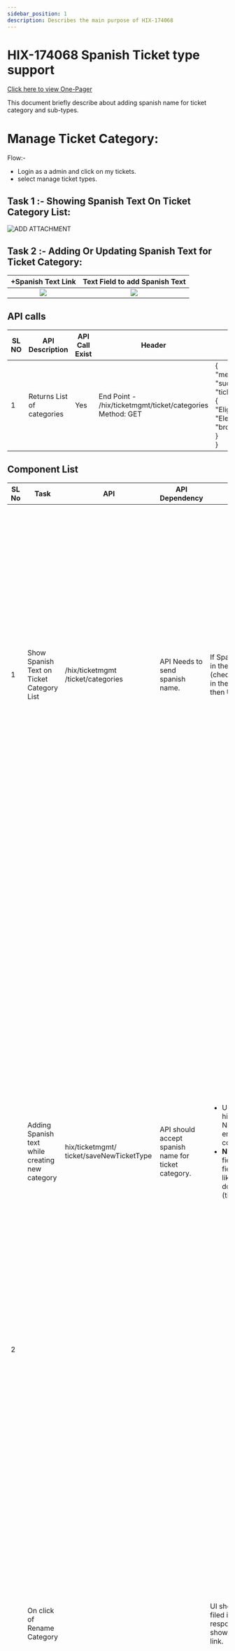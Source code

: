 ```yaml
---
sidebar_position: 1
description: Describes the main purpose of HIX-174068
---
```


# HIX-174068 Spanish Ticket type support
[Click here to view One-Pager](https://giprod.sharepoint.com/:w:/r/sites/GetInsuredSBMClientCenter/crossclientcollaboration/_layouts/15/Doc.aspx?sourcedoc=%7B07026ECC-A55B-47C6-860D-D42CD706CD38%7D&file=HIX-174068%20-%20Spanish%20Ticket%20type%20support.docx&action=default&mobileredirect=true)

This document briefly describe about adding spanish name for ticket category and sub-types.

# Manage Ticket Category: 

Flow:-

* Login as a admin and click on my tickets. 
* select manage ticket types. 

## Task 1 :- Showing Spanish Text On Ticket Category List:

![ADD ATTACHMENT](./Images/TicketCategoryList.png)

## Task 2 :- Adding Or Updating Spanish Text for Ticket Category:

+Spanish Text Link           |  Text Field to add Spanish Text
:-------------------------:|:-------------------------:
![](./Images/WithoutSpanishTextBox.png)  |  ![](./Images/SpanishTextBox.png)

## API calls
| SL NO 	| API Description 	| API Call Exist 	| Header 	| Response 	|
|---	|---	|---	|---	|---	|
| 1 	| Returns List of categories 	| Yes 	| End Point - /hix/ticketmgmt/ticket/categories<br/>Method: GET 	| {<br/>   "message": null,<br/>   "success": true,    <br/>   "ticketCategoryMap":{  <br/>     "Eligibility": "Elegibilidad",   <br/>     "broker": "corredora"    <br/>    }<br/>} 	|

## Component List 
<table>
    <thead>
        <tr>
            <th>SL No </th>
            <th>Task</th>
            <th>API</th>
            <th>API Dependency</th>
            <th>UI Change</th>
            <th>Unit Test</th>
        </tr>
    </thead>
    <tbody>
        <tr>
          <td> 1 </td>
          <td> Show Spanish Text on Ticket Category List  </td>
          <td> /hix/ticketmgmt
          /ticket/categories </td>
          <td> API Needs to send spanish name. </td>
          <td> If Spanish name is present in the API response (check the key value pair in the SL No 1 response), then UI should append it. </td>
          <td width='30%'>
            <ul>
               <li> Change the logic to show the list as the response of API is going to change.</li>
               <li> If Spanish text present in the response it will show after the English text ex: - Eng (Spanish).</li>
               <li> If Spanish text is not present in the response it will show only the English text ex: - Eng.</li>
               <li> Max character length of spanish text is 40.</li>
            </ul>
          </td>
        </tr>
        <tr>
          <td rowspan="4"> 2 </td>
          <td> Adding Spanish text while creating new category   </td>
          <td> hix/ticketmgmt/
          ticket/saveNewTicketType  </td>
          <td> API should accept spanish name for ticket category. </td>
          <td> 
            <ul>
               <li> UI should show and hide “+ Spanish Name” and field to enter name based on condition. </li>
               <li><b> Note :</b>  For the new field we can pass the field as configuration like same we are doing for other fields (ticketFormConfigs.js). </li>
            </ul>
          </td>
          <td width='30%'>
            <ul>
               <li> <b>“+Spanish Name” :</b> Link should present on modal and onclick of this, should expose field to update spanish name and a trash icon after the field.</li>
               <li> Click of Trash icon should remove the text field and bring back <b>“+Spanish Name” :</b> Link</li>
               <li> For Spanish name text field, the same validation should be applied as English text field.</li>
               <li> It should accept Spanish characters also.</li>
               <li> Suppose user added some text to the spanish field and click on trash icon then it will lose the data.</li>
               <li> while saving the data If <b>“+Spanish Name” :</b> Link present instead of field, UI should send spanish text as null.</li>
            </ul>
          </td>
        </tr>
        <tr>
          <td> On click of Rename Category </td>
          <td></td>
          <td></td>
          <td> UI should show spanish filed if data present in response, else it should show “+ Spanish Name” link.</td>
          <td width='30%'>
            <ul>
               <li> If category has Spanish name in that case the text filed for Spanish name and trash icon will be visible with pre-populated spanish text.</li>
               <li>If user clicks on trash icon it will delete the data and <b>“+Spanish Name” :</b> link will show up.</li>
               <li>If category does not have a Spanish name in that case <b>“+Spanish Name” :</b> link will be visible</li>
            </ul>
          </td>
        </tr>
        <tr>
          <td> Updating Spanish text while creating new category </td>
          <td>hix/ticketmgmt/
          ticket/updateTkmCategory</td>
          <td>API should accept spanish name for ticket category. </td>
          <td>while saving the data If <b>“+Spanish Name” :</b> Link present instead of field, UI should send spanish text as null. </td>
          <td width='30%'>
            <ul>
               <li>On success it will close the modal.</li>
            </ul>
          </td>
        </tr>
    </tbody>
</table>


# Manage Ticket Sub-Types: 

Flow:-

* Login as a admin and click on my tickets. 
* select manage ticket types. 
* Select any of the ticket category.

## Task 3 :- Showing Spanish Text for Ticket sub-type list:

![ADD ATTACHMENT](./Images/Ticket-Sub-Type-List.png)

## Task 4 :- Add Or Update Spanish Text for Ticket Sub-Type :
![ADD ATTACHMENT](./Images/Add-Update-Sub-Type.png)

## API calls
| SL NO 	| API Description 	| API Call Exist 	| Header 	| Response 	|
|---	|---	|---	|---	|---	|
| 1 	| Returns List of <br/>categories Sub Types 	| Yes 	| End Point - /hix/ticketmgmt/ticket/categories/{categoryName}/workflows<br/>Method: GET 	| [<br/>  {<br/>    "id": "",<br/>    "category": "TEST",<br/>    "type": "A TEST",<br/>    "filename": "",<br/>    "description": "A TEST DESCRIPTION",<br/>    "status": "ACTIVE",<br/>    "tkmQueues": {},<br/>    "expiryDate": "",<br/>    "emailConfig": "",<br/>    "permission": "TKM_WORKFLOW_ISSUER",<br/>    "fileUploadEnabled": false,<br/>    "created": 1684414386481,<br/>    "creator": 470,<br/>    "updated": 1696951340957,<br/>    "updator": 470,<br/>    "defaultPriority": "CRITICAL",     <br/>    "categoryEs": "",<br/>    "typeEs": ""<br/>    }<br/>] 	|
## Component List 
<table width="992">
    <thead>
        <tr>
            <th>SL No </th>
            <th>Task</th>
            <th>API</th>
            <th>API Dependency</th>
            <th>UI Change</th>
            <th>Unit Test</th>
        </tr>
    </thead>
    <tbody>
        <tr>
          <td> 1 </td>
          <td>Show Spanish Text for ticket sub-type list.</td>
          <td> /hix/ticketmgmt/
          ticket/categories/
          categoryName
          /workflows</td>
          <td> API Needs to send spanish name.</td>
          <td> If Spanish name (typeEs key from SLNO 1) 
          is available UI should append it. </td>
          <td>
            <ul>
               <li>If Spanish text present in the response it will show after the English text ex: - Eng (Spanish).</li>
               <li>If Spanish text is not present in the response it will show only the English text ex: - Eng.</li>
               <li> Max character length of spanish text is 40.</li>
            </ul>
          </td>
        </tr>
        <tr>
          <td rowspan="4"> 2 </td>
          <td>Add Ticket Sub-Type</td>
          <td>hix/ticketmgmt/
          ticket/
          saveNewTicketType</td>
          <td> API should accept spanish name for ticket category 
          sub type and save the value while 
          creating ticket sub-type. </td>
          <td> 
            <ul>
               <li>UI should show and hide <b> “+ Spanish Name” </b> and 
               field to enter name section based on condition. 
               <b> (Permission Name = TKM_WORKFLOW_PUBLIC1).</b>  
               </li>
               <li> <b> Note:</b> For the new field we can pass the field
                as configuration like same we are doing
                for other fields. (ticketFormConfigs.js)  </li>
            </ul>
          </td>
          <td>
            <ul>
               <li> Initially <b>“+Spanish Name”</b> Link should not present.</li>
               <li> If we change the permission to <b> TKM_WORKFLOW_PUBLIC1 </b> then <b>“+Spanish Name”</b> Link should appear on modal.</li>
               <li>On change of permission to other than <b> TKM_WORKFLOW_PUBLIC1 </b> should hide the section.</li>
               <li> On click of Link, should expose field to update spanish name and a trash icon after the field.</li>
               <li>Click of Trash icon should remove the text field and bring back <b>“+Spanish Name”</b> Link </li>
               <li> For Spanish name text field, the same validation should be applied as English text field.</li>
               <li> It should accept Spanish characters also.</li>
               <li> Suppose user added some text to the spanish field and click on trash icon then it will lose the data.</li>
               <li> while saving the data If <b>“+Spanish Name” </b> Link present instead of field, UI should send spanish text as null.</li>
            </ul>
          </td>
        </tr>
        <tr>
          <td>Populated Spanish Name while editing sub-type</td>
          <td></td>
          <td></td>
          <td>Should show data based on condition</td>
          <td>
            <ul>
               <li> If permission is not equals to <b> TKM_WORKFLOW_PUBLIC1 </b> then neither “+Spanish Name” Link nor the text field should appear on modal.</li>
               <li> If permission is <b> TKM_WORKFLOW_PUBLIC1 </b> and spanish name is null then <b> “+Spanish Name” </b> Link should appear on modal.</li>
               <li>If permission is <b> TKM_WORKFLOW_PUBLIC1 </b> and spanish name is not null then spanish name text field with pre-populated data should appear</li>
            </ul>
          </td>
        </tr>
        <tr>
          <td>Update Ticket Sub-Type</td>
          <td>hix/ticketmgmt/
          ticket/
          saveNewTicketType</td>
          <td>API should accept spanish name for ticket category sub type and save the value while updating ticket sub-type.</td>
          <td>While saving the data If <b> “+Spanish Name” </b> Link present instead of field or permission is <b>TKM_WORKFLOW_PUBLIC1</b> , UI should send spanish text as null. </td>
          <td>
            <ul>
               <li> On change of permission to something other than <b>TKM_WORKFLOW_PUBLIC1</b> should hide the section to update spanish name and should delete spanish name text. </li>
               <li>Click of Trash icon should remove the text field and bring back <b> “+Spanish Name” </b> Link</li>
               <li>On Success the modal should close and the value in the list should update accordingly.</li>
            </ul>
          </td>
        </tr>
        <tr>
          <td>Cancel Button Click </td>
          <td></td>
          <td></td>
          <td>Should undo all the changes made while editing the pop up. </td>
          <td>Should undo all the changes made while editing the pop up.</td>
        </tr>
    </tbody>
</table>